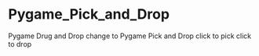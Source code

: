 # Pygame_Pick_and_Drop
Pygame Drug and Drop change to Pygame Pick and Drop click to pick click to drop
